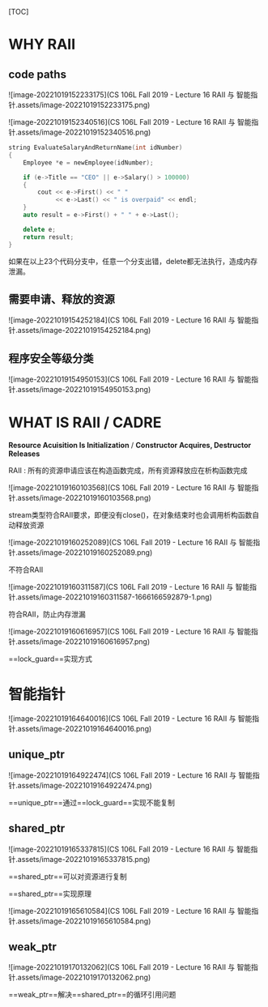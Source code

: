 [TOC]

# WHY RAII

## code paths

![image-20221019152233175](CS 106L Fall 2019 - Lecture 16 RAII 与 智能指针.assets/image-20221019152233175.png)

![image-20221019152340516](CS 106L Fall 2019 - Lecture 16 RAII 与 智能指针.assets/image-20221019152340516.png)

``` c++
string EvaluateSalaryAndReturnName(int idNumber)
{
    Employee *e = newEmployee(idNumber);

    if (e->Title == "CEO" || e->Salary() > 100000)
    {
        cout << e->First() << " "
             << e->Last() << " is overpaid" << endl;
    }
    auto result = e->First() + " " + e->Last();

    delete e;
    return result;
}
```

如果在以上23个代码分支中，任意一个分支出错，delete都无法执行，造成内存泄漏。

## 需要申请、释放的资源

![image-20221019154252184](CS 106L Fall 2019 - Lecture 16 RAII 与 智能指针.assets/image-20221019154252184.png)

## 程序安全等级分类

![image-20221019154950153](CS 106L Fall 2019 - Lecture 16 RAII 与 智能指针.assets/image-20221019154950153.png)

# WHAT IS RAII / CADRE

**Resource Acuisition Is Initialization** / **Constructor Acquires, Destructor Releases**

RAII : 所有的资源申请应该在构造函数完成，所有资源释放应在析构函数完成

![image-20221019160103568](CS 106L Fall 2019 - Lecture 16 RAII 与 智能指针.assets/image-20221019160103568.png)

stream类型符合RAII要求，即便没有close()，在对象结束时也会调用析构函数自动释放资源

![image-20221019160252089](CS 106L Fall 2019 - Lecture 16 RAII 与 智能指针.assets/image-20221019160252089.png)

不符合RAII

![image-20221019160311587](CS 106L Fall 2019 - Lecture 16 RAII 与 智能指针.assets/image-20221019160311587-1666166592879-1.png)

符合RAII，防止内存泄漏

![image-20221019160616957](CS 106L Fall 2019 - Lecture 16 RAII 与 智能指针.assets/image-20221019160616957.png)

==lock_guard==实现方式

# 智能指针

![image-20221019164640016](CS 106L Fall 2019 - Lecture 16 RAII 与 智能指针.assets/image-20221019164640016.png)

## unique_ptr

![image-20221019164922474](CS 106L Fall 2019 - Lecture 16 RAII 与 智能指针.assets/image-20221019164922474.png)

==unique_ptr==通过==lock_guard==实现不能复制

## shared_ptr

![image-20221019165337815](CS 106L Fall 2019 - Lecture 16 RAII 与 智能指针.assets/image-20221019165337815.png)

==shared_ptr==可以对资源进行复制

==shared_ptr==实现原理

![image-20221019165610584](CS 106L Fall 2019 - Lecture 16 RAII 与 智能指针.assets/image-20221019165610584.png)

## weak_ptr

![image-20221019170132062](CS 106L Fall 2019 - Lecture 16 RAII 与 智能指针.assets/image-20221019170132062.png)

==weak_ptr==解决==shared_ptr==的循环引用问题





